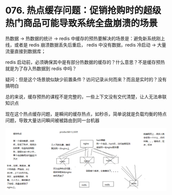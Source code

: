 # 076. 热点缓存问题：促销抢购时的超级热门商品可能导致系统全盘崩溃的场景
热数据 -> 热数据的统计 -> redis 中缓存的预热要解决的场景是：避免新系统刚上线，或者是 redis 崩溃数据丢失后重启，
redis 中没有数据，redis 冷启动 -> 大量流量直接到数据库；

redis 启动前，必须确保其中是有部分热数据的缓存的？什么意思？不是缓存预热就是为了存入热数据到 redis 中吗？

疑问：但是这个场景貌似缺少前置条件？访问记录从何而来？而且是实时的？没有搞明白

总的来说，缓存预热的课程不是完整的，一些上下文没有交代清楚，让人无法串联知识点

现在这个热点缓存问题，是瞬间的缓存热点，如秒杀，简单说就是负载均衡的特点问题，导致大量访问瞬间被被路由到同一台机器

![](./assets/markdown-img-paste-20190526202514350.png)
